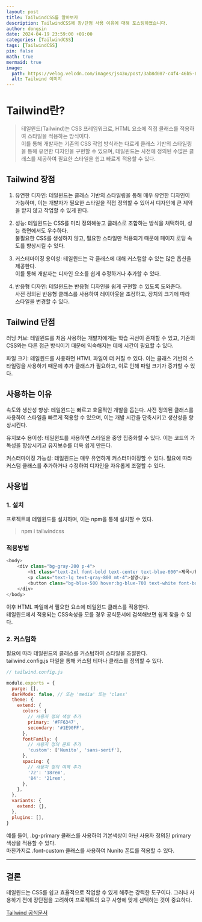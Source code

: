 ```yaml
---
layout: post
title: TailwindCSS를 알아보자
description: TailwindCSS에 장/단점 사용 이유에 대해 포스팅하였습니다.
author: dongsin
date: 2024-04-19 23:59:00 +09:00
categories: [TailwindCSS]
tags: [TailwindCSS]
pin: false
math: true
mermaid: true
image:
  path: https://velog.velcdn.com/images/js43o/post/3ab8d087-c4f4-46b5-8f65-6d5e1736b58e/image.png
  alt: Tailwind 이미지
---
```




# Tailwind란?
<!-- h1 -->

> 테일윈드(Tailwind)는 CSS 프레임워크로, HTML 요소에 직접 클래스를 적용하여 스타일을 적용하는 방식이다. <br />
이를 통해 개발자는 기존의 CSS 작업 방식과는 다르게 클래스 기반의 스타일링을 통해 유연한 디자인을 구현할 수 있으며, 테일윈드는 사전에 정의된 수많은 클래스를 제공하여 필요한 스타일을 쉽고 빠르게 적용할 수 있다.


## Tailwind 장점
 1. 유연한 디자인: 테일윈드는 클래스 기반의 스타일링을 통해 매우 유연한 디자인이 가능하며, 이는 개발자가 필요한 스타일을 직접 정의할 수 있어서 디자인에 큰 제약을 받지 않고 작업할 수 있게 한다.

2. 성능: 테일윈드는 CSS를 미리 정의해놓고 클래스로 조합하는 방식을 채택하여, 성능 측면에서도 우수하다. 
<br />불필요한 CSS를 생성하지 않고, 필요한 스타일만 적용되기 때문에 페이지 로딩 속도를 향상시킬 수 있다.

3. 커스터마이징 용이성: 테일윈드는 각 클래스에 대해 커스텀할 수 있는 많은 옵션을 제공한다.<br /> 이를 통해 개발자는 디자인 요소를 쉽게 수정하거나 추가할 수 있다.

 4. 반응형 디자인: 테일윈드는 반응형 디자인을 쉽게 구현할 수 있도록 도와준다.<br /> 사전 정의된 반응형 클래스를 사용하여 레이아웃을 조정하고, 장치의 크기에 따라 스타일을 변경할 수 있다.

## Tailwind 단점
러닝 커브: 테일윈드를 처음 사용하는 개발자에게는 학습 곡선이 존재할 수 있고, 기존의 CSS와는 다른 접근 방식이기 때문에 익숙해지는 데에 시간이 필요할 수 있다.

파일 크기: 테일윈드를 사용하면 HTML 파일이 더 커질 수 있다. 이는 클래스 기반의 스타일링을 사용하기 때문에 추가 클래스가 필요하고, 이로 인해 파일 크기가 증가할 수 있다.

## 사용하는 이유

속도와 생산성 향상: 테일윈드는 빠르고 효율적인 개발을 돕는다. 사전 정의된 클래스를 사용하여 스타일을 빠르게 적용할 수 있으며, 이는 개발 시간을 단축시키고 생산성을 향상시킨다.

 유지보수 용이성: 테일윈드를 사용하면 스타일을 중앙 집중화할 수 있다. 이는 코드의 가독성을 향상시키고 유지보수를 더욱 쉽게 만든다.

 커스터마이징 가능성: 테일윈드는 매우 유연하게 커스터마이징할 수 있다. 필요에 따라 커스텀 클래스를 추가하거나 수정하여 디자인을 자유롭게 조절할 수 있다.


## 사용법

### 1. 설치
프로젝트에 테일윈드를 설치하며, 이는 npm을 통해 설치할 수 있다.
> npm i tailwindcss


### 적용방법

```js
<body>
    <div class="bg-gray-200 p-4">
        <h1 class="text-2xl font-bold text-center text-blue-600">제목</h1>
        <p class="text-lg text-gray-800 mt-4">설명</p>
        <button class="bg-blue-500 hover:bg-blue-700 text-white font-bold py-2 px-4 rounded mt-4">버튼</button>
    </div>
</body>
```

이후 HTML 파일에서 필요한 요소에 테일윈드 클래스를 적용한다.<br />
테일윈드에서 적용되는 CSS속성을 모를 경우 공식문서에 검색해보면 쉽게 찾을 수 있다.


### 2. 커스텀화

필요에 따라 테일윈드의 클래스를 커스텀하여 스타일을 조절한다.<br />tailwind.config.js 파일을 통해 커스텀 테마나 클래스를 정의할 수 있다.

```js
// tailwind.config.js

module.exports = {
  purge: [],
  darkMode: false, // 또는 'media' 또는 'class'
  theme: {
    extend: {
      colors: {
        // 사용자 정의 색상 추가
        primary: '#FF6347',
        secondary: '#1E90FF',
      },
      fontFamily: {
        // 사용자 정의 폰트 추가
        'custom': ['Nunito', 'sans-serif'],
      },
      spacing: {
        // 사용자 정의 여백 추가
        '72': '18rem',
        '84': '21rem',
      },
    },
  },
  variants: {
    extend: {},
  },
  plugins: [],
}

```


 예를 들어, .bg-primary 클래스를 사용하여 기본색상이 아닌 사용자 정의된 primary 색상을 적용할 수 있다.<br /> 마찬가지로 .font-custom 클래스를 사용하여 Nunito 폰트를 적용할 수 있다.

***

## 결론
테일윈드는 CSS를 쉽고 효율적으로 작업할 수 있게 해주는 강력한 도구이다. 그러나 사용하기 전에 장단점을 고려하여 프로젝트의 요구 사항에 맞게 선택하는 것이 중요하다.

[Tailwind 공식문서](https://tailwindcss.com/docs/installation)